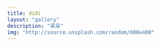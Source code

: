 ```yaml
---
title: didi
layout: "gallery"
description: "呆呆"
img: "http://source.unsplash.com/random/600x400"
---
```

